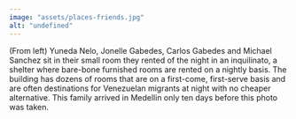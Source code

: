 ```yaml
---
image: "assets/places-friends.jpg"
alt: "undefined"
---
```

(From left) Yuneda Nelo, Jonelle Gabedes, Carlos Gabedes and Michael Sanchez sit in their small room they rented of the night in an inquilinato, a shelter where bare-bone furnished rooms are rented on a nightly basis. The building has dozens of rooms that are on a first-come, first-serve basis and are often destinations for Venezuelan migrants at night with no cheaper alternative. This family arrived in Medellin only ten days before this photo was taken.

